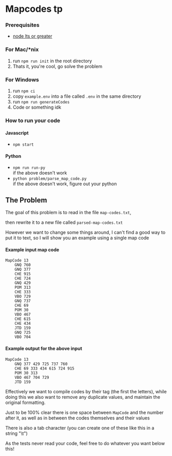 # Mapcodes tp

### Prerequisites
 - [node lts or greater](https://nodejs.org/en/)

### For Mac/*nix
1. run `npm run init` in the root directory
2. Thats it, you're cool, go solve the problem

### For Windows
1. run `npm ci`
2. copy `example.env` into a file called `.env` in the same directory
3. run `npm run generateCodes`
4. Code or something idk

### How to run your code
#### Javascript
 - `npm start`

#### Python
 - `npm run run-py`\
 if the above doesn't work
 - `python problem/parse_map_code.py`\
 if the above doesn't work, figure out your python

## The Problem

The goal of this problem is to read in the file `map-codes.txt`,

then rewrite it to a new file called `parsed-map-codes.txt`

However we want to change some things around, I can't find a good
way to put it to text, so I will show you an example using a single map code

#### Example input map code
```
MapCode 13
	GNQ 760
	GNQ 377
	CHE 915
	CHE 724
	GNQ 429
	POM 313
	CHE 333
	VBO 729
	GNQ 737
	CHE 69
	POM 30
	VBO 467
	CHE 615
	CHE 434
	JTD 159
	GNQ 725
	VBO 704
```

#### Example output for the above input
```
MapCode 13
	GNQ 377 429 725 737 760
	CHE 69 333 434 615 724 915
	POM 30 313
	VBO 467 704 729
	JTD 159
```

Effectively we want to compile codes by their tag (the first the letters),
while doing this we also want to remove any duplicate values, and maintain
the original formatting.

Just to be 100% clear there is one space between `MapCode` and the number after it,
as well as in between the codes themselves and their values

There is also a tab character (you can create one of these like this in a string "\t")

As the tests never read your code, feel free to do whatever you want below this!